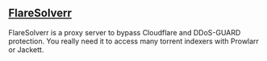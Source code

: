 ## [FlareSolverr](https://github.com/FlareSolverr/FlareSolverr)

FlareSolverr is a proxy server to bypass Cloudflare and DDoS-GUARD protection.
You really need it to access many torrent indexers with Prowlarr or Jackett.